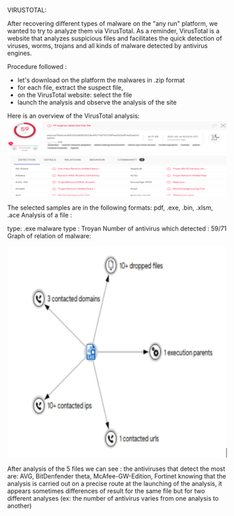 
VIRUSTOTAL:

After recovering different types of malware on the "any run" platform, we wanted to try to analyze them via VirusTotal.
As a reminder, VirusTotal is a website that analyzes suspicious files and facilitates the quick detection of viruses, worms, trojans and all kinds of malware detected by antivirus engines.

Procedure followed :
- let's download on the platform the malwares in .zip format
- for each file, extract the suspect file,
- on the VirusTotal website: select the file 
- launch the analysis and observe the analysis of the site


Here is an overview of the VirusTotal analysis:
![image](https://github.com/MichalonCarpino/Tools_Legal_Utilisation/blob/main/Tools_Legal_Utilisation/images/VT1.PNG)

The selected samples are in the following formats: pdf, .exe, .bin, .xlsm, .ace
Analysis of a file : 

type: .exe
malware type : Troyan
Number of antivirus which detected : 59/71
Graph of relation of malware:

![image](https://github.com/MichalonCarpino/Tools_Legal_Utilisation/blob/main/Tools_Legal_Utilisation/images/VT2.PNG)


After analysis of the 5 files we can see :
the antiviruses that detect the most are: AVG, BitDenfender theta, McAfee-GW-Edition, Fortinet
knowing that the analysis is carried out on a precise route at the launching of the analysis, it appears sometimes differences of result for the same file but for two different analyses (ex: the number of antivirus varies from one analysis to another)



